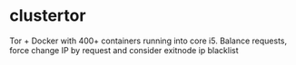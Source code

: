 # clustertor
Tor + Docker with 400+ containers running into core i5. Balance requests, force change IP by request and consider exitnode ip blacklist
